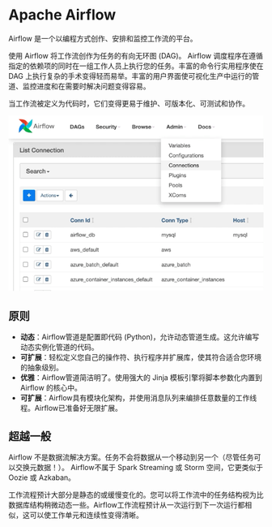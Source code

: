 # Apache Airflow

Airflow 是一个以编程方式创作、安排和监控工作流的平台。

使用 Airflow 将工作流创作为任务的有向无环图 (DAG)。 Airflow 调度程序在遵循指定的依赖项的同时在一组工作人员上执行您的任务。丰富的命令行实用程序使在 DAG 上执行复杂的手术变得轻而易举。丰富的用户界面使可视化生产中运行的管道、监控进度和在需要时解决问题变得容易。

当工作流被定义为代码时，它们变得更易于维护、可版本化、可测试和协作。

![](images/airflow.gif)


## 原则

- **动态**：Airflow管道是配置即代码 (Python)，允许动态管道生成。这允许编写动态实例化管道的代码。
- **可扩展**：轻松定义您自己的操作符、执行程序并扩展库，使其符合适合您环境的抽象级别。
- **优雅**：Airflow管道简洁明了。使用强大的 Jinja 模板引擎将脚本参数化内置到 Airflow 的核心中。
- **可扩展**：Airflow具有模块化架构，并使用消息队列来编排任意数量的工作线程。Airflow已准备好无限扩展。

## 超越一般

Airflow 不是数据流解决方案。任务不会将数据从一个移动到另一个（尽管任务可以交换元数据！）。 Airflow不属于 Spark Streaming 或 Storm 空间，它更类似于 Oozie 或 Azkaban。

工作流程预计大部分是静态的或缓慢变化的。您可以将工作流中的任务结构视为比数据库结构稍微动态一些。Airflow工作流程预计从一次运行到下一次运行都相似，这可以使工作单元和连续性变得清晰。